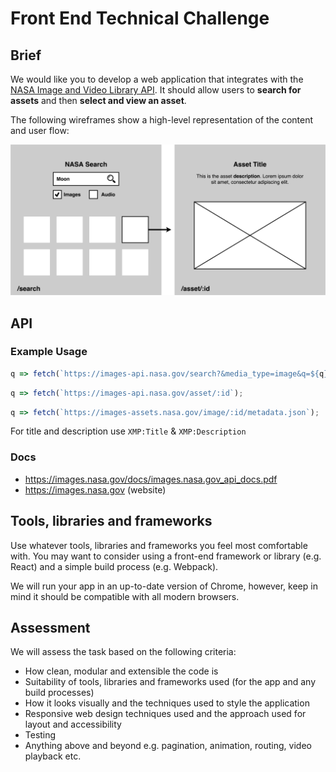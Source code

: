 # Front End Technical Challenge

## Brief

We would like you to develop a web application that integrates with the [NASA Image and Video Library API](https://images.nasa.gov/). It should allow users to **search for assets** and then **select and view an asset**.

The following wireframes show a high-level representation of the content and user flow:

![Wireframes](./wireframes.png)

## API

### Example Usage

```js
q => fetch(`https://images-api.nasa.gov/search?&media_type=image&q=${q}`);
```

```js
q => fetch(`https://images-api.nasa.gov/asset/:id`);
```

```js
q => fetch(`https://images-assets.nasa.gov/image/:id/metadata.json`);
```
For title and description use `XMP:Title` & `XMP:Description`

### Docs

- https://images.nasa.gov/docs/images.nasa.gov_api_docs.pdf
- https://images.nasa.gov (website)

## Tools, libraries and frameworks

Use whatever tools, libraries and frameworks you feel most comfortable with. You may want to consider using a front-end framework or library (e.g. React) and a simple build process (e.g. Webpack).

We will run your app in an up-to-date version of Chrome, however, keep in mind it should be compatible with all modern browsers.

## Assessment

We will assess the task based on the following criteria:

- How clean, modular and extensible the code is
- Suitability of tools, libraries and frameworks used (for the app and any build processes)
- How it looks visually and the techniques used to style the application
- Responsive web design techniques used and the approach used for layout and accessibility
- Testing
- Anything above and beyond e.g. pagination, animation, routing, video playback etc.
